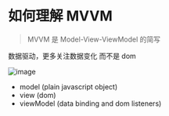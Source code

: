 # 如何理解 MVVM

> MVVM 是 Model-View-ViewModel 的简写

数据驱动，更多关注数据变化 而不是 dom

![image](https://pic4.zhimg.com/80/edd0080fb145315fbc96164c219fee7e_720w.jpg?source=1940ef5c)

- model (plain javascript object)
- view (dom)
- viewModel (data binding and dom listeners)
